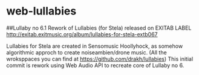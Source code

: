 # web-lullabies
##Lullaby no 6.1
Rework of Lullabies (for Stela) released on EXITAB LABEL http://exitab.exitmusic.org/album/lullabies-for-stela-extb067

Lullabies for Stela are created in Sensomusic Hoollyhock, as somehow algorithmic approch to create noiseambien/drone music. (All the wroksppaces you can find at https://github.com/drakh/lullabies)
This initial commit is rework using Web Audio API to recreate core of Lullaby no 6. 